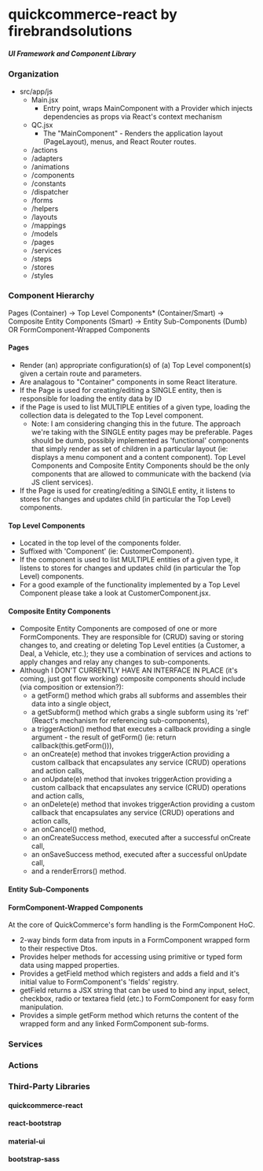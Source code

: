 # quickcommerce-react by firebrandsolutions
##### UI Framework and Component Library
### Organization
+ src/app/js
  - Main.jsx
    + Entry point, wraps MainComponent with a Provider which injects dependencies as props via React's context mechanism
  - QC.jsx
    + The "MainComponent" - Renders the application layout (PageLayout), menus, and React Router routes.
  - /actions
  - /adapters
  - /animations
  - /components
  - /constants
  - /dispatcher
  - /forms
  - /helpers
  - /layouts
  - /mappings
  - /models
  - /pages
  - /services
  - /steps
  - /stores
  - /styles

### Component Hierarchy

Pages (Container) -> Top Level Components* (Container/Smart) -> Composite Entity Components (Smart) -> Entity Sub-Components (Dumb) OR FormComponent-Wrapped Components

#### Pages
- Render (an) appropriate configuration(s) of (a) Top Level component(s) given a certain route and parameters.
- Are analagous to "Container" components in some React literature.
- If the Page is used for creating/editing a SINGLE entity, then is responsible for loading the entity data by ID
- if the Page is used to list MULTIPLE entities of a given type, loading the collection data is delegated to the Top Level component.
  * Note: I am considering changing this in the future. The approach we're taking with the SINGLE entity pages may be preferable. Pages should be dumb, possibly implemented as 'functional' components that simply render as set of children in a particular layout (ie: displays a menu component and a content component). Top Level Components and Composite Entity Components should be the only components that are allowed to communicate with the backend (via JS client services).
- If the Page is used for creating/editing a SINGLE entity, it listens to stores for changes and updates child (in particular the Top Level) components.

#### Top Level Components
- Located in the top level of the components folder.
- Suffixed with 'Component' (ie: CustomerComponent).
- If the component is used to list MULTIPLE entities of a given type, it listens to stores for changes and updates child (in particular the Top Level) components.
- For a good example of the functionality implemented by a Top Level Component please take a look at CustomerComponent.jsx.

#### Composite Entity Components
- Composite Entity Components are composed of one or more FormComponents. They are responsible for (CRUD) saving or storing changes to, and creating or deleting Top Level entities (a Customer, a Deal, a Vehicle, etc.); they use a combination of services and actions to apply changes and relay any changes to sub-components.
- Although I DON'T CURRENTLY HAVE AN INTERFACE IN PLACE (it's coming, just got flow working) composite components should include (via composition or extension?):
  + a getForm() method which grabs all subforms and assembles their data into a single object,
  + a getSubform() method which grabs a single subform using its 'ref' (React's mechanism for referencing sub-components),
  + a triggerAction() method that executes a callback providing a single argument - the result of getForm() (ie: return callback(this.getForm())),
  + an onCreate(e) method that invokes triggerAction providing a custom callback that encapsulates any service (CRUD) operations and action calls,
  + an onUpdate(e) method that invokes triggerAction providing a custom callback that encapsulates any service (CRUD) operations and action calls,
  + an onDelete(e) method that invokes triggerAction providing a custom callback that encapsulates any service (CRUD) operations and action calls,
  + an onCancel() method,
  + an onCreateSuccess method, executed after a successful onCreate call,
  + an onSaveSuccess method, executed after a successful onUpdate call,
  + and a renderErrors() method.

#### Entity Sub-Components

#### FormComponent-Wrapped Components

At the core of QuickCommerce's form handling is the FormComponent HoC.
 + 2-way binds form data from inputs in a FormComponent wrapped form to their respective Dtos.
 + Provides helper methods for accessing using primitive or typed form data using mapped properties.
 + Provides a getField method which registers and adds a field and it's initial value to FormComponent's 'fields' registry.
 + getField returns a JSX string that can be used to bind any input, select, checkbox, radio or textarea field (etc.) to FormComponent for easy form manipulation.
 + Provides a simple getForm method which returns the content of the wrapped form and any linked FormComponent sub-forms.

### Services

### Actions

### Third-Party Libraries

#### quickcommerce-react

#### react-bootstrap

#### material-ui

#### bootstrap-sass
